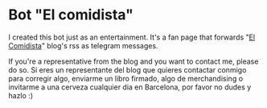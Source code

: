 # Bot "El comidista"

I created this bot just as an entertainment.
It's a fan page that forwards "[El Comidista](http://elcomidista.elpais.com)" blog's rss as telegram messages.

If you're a representative from the blog and you want to contact me, please do so.
Si eres un representante del blog que quieres contactar conmigo para corregir algo, enviarme un libro firmado, algo de merchandising o invitarme a una cerveza cualquier dia en Barcelona, por favor no dudes y hazlo :)


